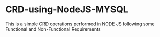 # CRD-using-NodeJS-MYSQL
This is a simple CRD operations performed in NODE JS following some Functional and Non-Functional Requirements
